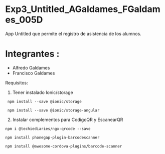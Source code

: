 # Exp3_Untitled_AGaldames_FGaldames_005D

  App Untitled que permite el registro de asistencia de los alumnos.

# Integrantes :

* Alfredo Galdames
* Francisco Galdames

Requisitos:

1. Tener instalado Ionic/storage

```
 npm install --save @ionic/storage
```

```
 npm install --save @ionic/storage-angular 
```

2. Instalar complementos para CodigoQR y EscanearQR

```
npm i @techiediaries/ngx-qrcode --save
```

```
npm install phonegap-plugin-barcodescanner
```

```
npm install @awesome-cordova-plugins/barcode-scanner
```
